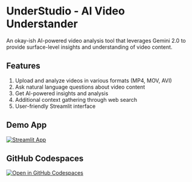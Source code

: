 # UnderStudio - AI Video Understander

An okay-ish AI-powered video analysis tool that leverages Gemini 2.0 to provide surface-level insights and understanding of video content.


## Features
1. Upload and analyze videos in various formats (MP4, MOV, AVI)
2. Ask natural language questions about video content
3. Get AI-powered insights and analysis
4. Additional context gathering through web search
5. User-friendly Streamlit interface


## Demo App

[![Streamlit App](https://static.streamlit.io/badges/streamlit_badge_black_white.svg)](https://app-starter-kit.streamlit.app/)

## GitHub Codespaces

[![Open in GitHub Codespaces](https://github.com/codespaces/badge.svg)](https://codespaces.new/streamlit/app-starter-kit?quickstart=1)

